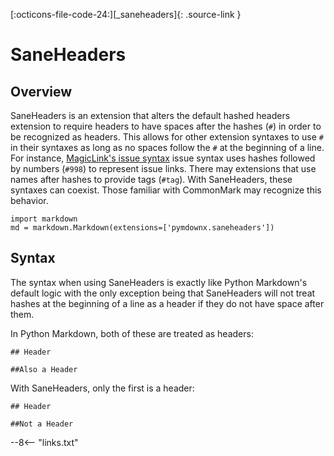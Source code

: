 [:octicons-file-code-24:][_saneheaders]{: .source-link }

# SaneHeaders

## Overview

SaneHeaders is an extension that alters the default hashed headers extension to require headers to have spaces after the
hashes (`#`) in order to be recognized as headers. This allows for other extension syntaxes to use `#` in their syntaxes
as long as no spaces follow the `#` at the beginning of a line. For instance,
[MagicLink's issue syntax](./magiclink.md#issues-and-pull-requests) issue syntax uses hashes followed by numbers
(`#998`) to represent issue links. There may extensions that use names after hashes to provide tags (`#tag`). With
SaneHeaders, these syntaxes can coexist. Those familiar with CommonMark may recognize this behavior.

```py3
import markdown
md = markdown.Markdown(extensions=['pymdownx.saneheaders'])
```

## Syntax

The syntax when using SaneHeaders is exactly like Python Markdown's default logic with the only exception being that
SaneHeaders will not treat hashes at the beginning of a line as a header if they do not have space after them.

In Python Markdown, both of these are treated as headers:

```
## Header

##Also a Header
```

With SaneHeaders, only the first is a header:

```
## Header

##Not a Header
```

--8<-- "links.txt"
